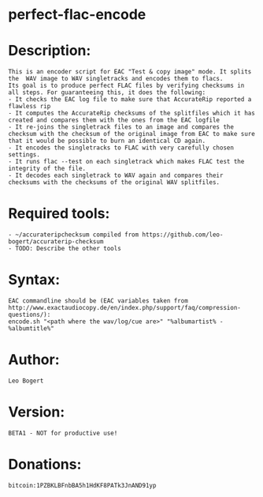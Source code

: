 perfect-flac-encode
===================

# Description:
	This is an encoder script for EAC "Test & copy image" mode. It splits the  WAV image to WAV singletracks and encodes them to flacs.
	Its goal is to produce perfect FLAC files by verifying checksums in all steps. For guaranteeing this, it does the following:
	- It checks the EAC log file to make sure that AccurateRip reported a flawless rip
	- It computes the AccurateRip checksums of the splitfiles which it has created and compares them with the ones from the EAC logfile
	- It re-joins the singletrack files to an image and compares the checksum with the checksum of the original image from EAC to make sure that it would be possible to burn an identical CD again.
	- It encodes the singletracks to FLAC with very carefully chosen settings.
	- It runs flac --test on each singletrack which makes FLAC test the integrity of the file.
	- It decodes each singletrack to WAV again and compares their checksums with the checksums of the original WAV splitfiles.

# Required tools:
	- ~/accurateripchecksum compiled from https://github.com/leo-bogert/accuraterip-checksum
	- TODO: Describe the other tools

# Syntax:
	EAC commandline should be (EAC variables taken from http://www.exactaudiocopy.de/en/index.php/support/faq/compression-questions/): 
	encode.sh "<path where the wav/log/cue are>" "%albumartist% - %albumtitle%"

# Author:
	Leo Bogert

# Version:
	BETA1 - NOT for productive use!

# Donations:
	bitcoin:1PZBKLBFnbBA5h1HdKF8PATk3JnAND91yp